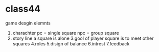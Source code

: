# class44
game desgin elemnts
1. charachter
 pc = single square
 npc = group square
 2. story line
 a square is alone
 3.gool of player
 square is to meet other squares
 4.roles
 5.disign of balance
 6.intrest
 7.feedback
